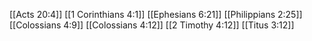 [[Acts 20:4]]
[[1 Corinthians 4:1]]
[[Ephesians 6:21]]
[[Philippians 2:25]]
[[Colossians 4:9]]
[[Colossians 4:12]]
[[2 Timothy 4:12]]
[[Titus 3:12]]
